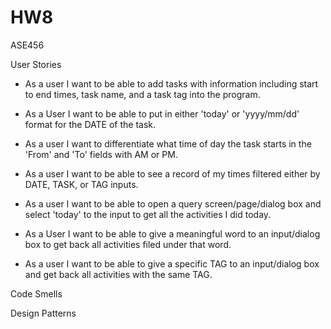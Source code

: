 # HW8
ASE456

User Stories
- As a user I want to be able to add tasks with information including start to end times, task name, and a task tag into the program.
 - As a User I want to be able to put in either 'today' or 'yyyy/mm/dd' format for the DATE of the task.
 - As a user I want to differentiate what time of day the task starts in the 'From' and 'To' fields with AM or PM.

- As a user I want to be able to see a record of my times filtered either by DATE, TASK, or TAG inputs.
 - As a user I want to be able to open a query screen/page/dialog box and select 'today' to the input to get all the activities I did today.
 - As a User I want to be able to give a meaningful word to an input/dialog box to get back all activities filed under that word.
 - As a user I want to be able to give a specific TAG to an input/dialog box and get back all activities with the same TAG.


Code Smells


Design Patterns
